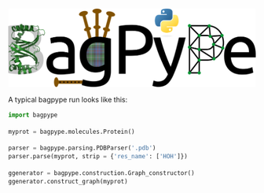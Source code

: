 
![Image](logo.png)



A typical bagpype run looks like this: 

```python 
import bagpype

myprot = bagpype.molecules.Protein()

parser = bagpype.parsing.PDBParser('.pdb')
parser.parse(myprot, strip = {'res_name': ['HOH']})

ggenerator = bagpype.construction.Graph_constructor()
ggenerator.construct_graph(myprot)
```
